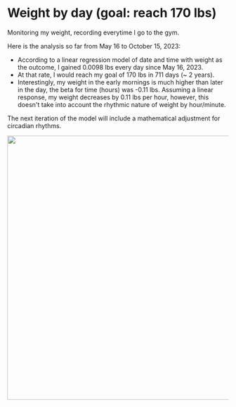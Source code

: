 # Weight by day (goal: reach 170 lbs)
Monitoring my weight, recording everytime I go to the gym.

Here is the analysis so far from May 16 to October 15, 2023:
-  According to a linear regression model of date and time with weight as the outcome, I gained 0.0098 lbs every day since May 16, 2023.
-  At that rate, I would reach my goal of 170 lbs in 711 days (~ 2 years).
-  Interestingly, my weight in the early mornings is much higher than later in the day, the beta for time (hours) was -0.11 lbs. Assuming a linear response, my weight decreases by 0.11 lbs per hour, however, this doesn't take into account the rhythmic nature of weight by hour/minute.

The next iteration of the model will include a mathematical adjustment for circadian rhythms.
<p> <img src="https://github.com/liamg15/weight/assets/71047301/299bfa58-d454-465d-8097-c2a8eb02a730" width = "600">


